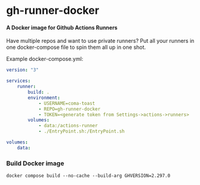 # gh-runner-docker

#### A Docker image for Github Actions Runners

Have multiple repos and want to use private runners? Put all your runners in one docker-compose file to spin them all up in one shot.

Example docker-compose.yml:

```yaml
version: "3"

services:
    runner:
        build: .
        environment:
            - USERNAME=coma-toast
            - REPO=gh-runner-docker
            - TOKEN=<generate token from Settings->actions->runners>
        volumes:
            - data:/actions-runner
            - ./EntryPoint.sh:/EntryPoint.sh

volumes:
    data:
```

### Build Docker image

`docker compose build --no-cache --build-arg GHVERSION=2.297.0`
